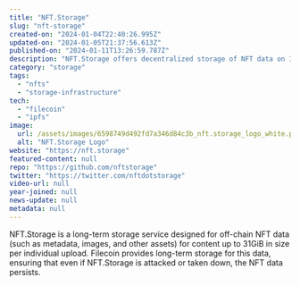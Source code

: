 ```yaml
---
title: "NFT.Storage"
slug: "nft-storage"
created-on: "2024-01-04T22:40:26.995Z"
updated-on: "2024-01-05T21:37:56.613Z"
published-on: "2024-01-11T13:26:59.787Z"
description: "NFT.Storage offers decentralized storage of NFT data on IPFS and Filecoin."
category: "storage"
tags:
  - "nfts"
  - "storage-infrastructure"
tech:
  - "filecoin"
  - "ipfs"
image:
  url: /assets/images/6598749d492fd7a346d84c3b_nft.storage_logo_white.png
  alt: "NFT.Storage Logo"
website: "https://nft.storage"
featured-content: null
repo: "https://github.com/nftstorage"
twitter: "https://twitter.com/nftdotstorage"
video-url: null
year-joined: null
news-update: null
metadata: null
---
```


NFT.Storage is a long-term storage service designed for off-chain NFT data (such as metadata, images, and other assets) for content up to 31GiB in size per individual upload. Filecoin provides long-term storage for this data, ensuring that even if NFT.Storage is attacked or taken down, the NFT data persists.
